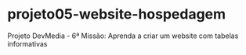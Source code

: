# projeto05-website-hospedagem
Projeto DevMedia - 6ª Missão: Aprenda a criar um website com tabelas informativas
